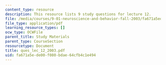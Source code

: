 ```yaml
---
content_type: resource
description: This resource lists 9 study questions for lecture 12.
file: /media/courses/9-01-neuroscience-and-behavior-fall-2003/fa671a5ede00f080bdae64cfb4c1e494_ques_lec_12_2003.pdf
file_type: application/pdf
learning_resource_types: []
ocw_type: OCWFile
parent_title: Study Materials
parent_type: CourseSection
resourcetype: Document
title: ques_lec_12_2003.pdf
uid: fa671a5e-de00-f080-bdae-64cfb4c1e494
---
```

